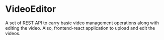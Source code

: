 # VideoEditor
A set of REST API to carry basic video management operations along with editing the video. Also, frontend-react application to upload and edit the videos.

